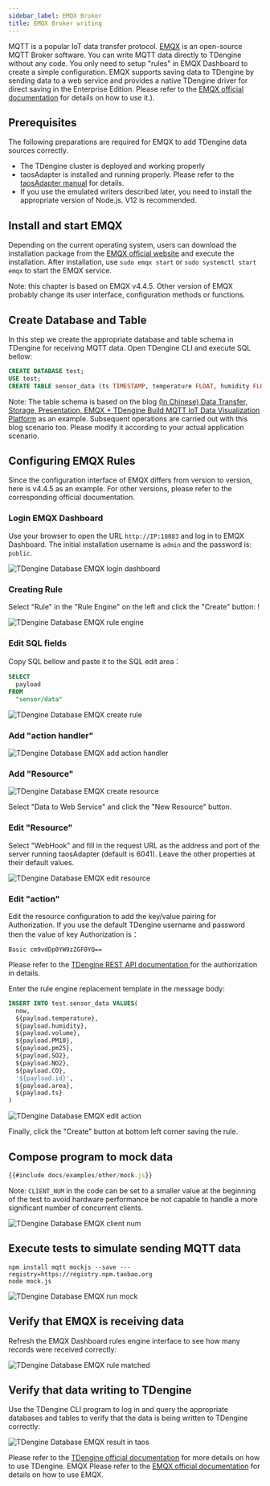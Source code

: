 ```yaml
---
sidebar_label: EMQX Broker
title: EMQX Broker writing
---
```


MQTT is a popular IoT data transfer protocol. [EMQX](https://github.com/emqx/emqx) is an open-source MQTT Broker software. You can write MQTT data directly to TDengine without any code. You only need to setup "rules" in EMQX Dashboard to create a simple configuration. EMQX supports saving data to TDengine by sending data to a web service and provides a native TDengine driver for direct saving in the Enterprise Edition. Please refer to the [EMQX official documentation](https://www.emqx.io/docs/en/v4.4/rule/rule-engine.html) for details on how to use it.).

## Prerequisites

The following preparations are required for EMQX to add TDengine data sources correctly.
- The TDengine cluster is deployed and working properly
- taosAdapter is installed and running properly. Please refer to the [taosAdapter manual](/reference/taosadapter) for details.
- If you use the emulated writers described later, you need to install the appropriate version of Node.js. V12 is recommended.

## Install and start EMQX

Depending on the current operating system, users can download the installation package from the [EMQX official website](https://www.emqx.io/downloads) and execute the installation. After installation, use `sudo emqx start` or `sudo systemctl start emqx` to start the EMQX service.

Note: this chapter is based on EMQX v4.4.5. Other version of EMQX probably change its user interface, configuration methods or functions.

## Create Database and Table

In this step we create the appropriate database and table schema in TDengine for receiving MQTT data. Open TDengine CLI and execute SQL bellow: 

```sql
CREATE DATABASE test;
USE test;
CREATE TABLE sensor_data (ts TIMESTAMP, temperature FLOAT, humidity FLOAT, volume FLOAT, pm10 FLOAT, pm25 FLOAT, so2 FLOAT, no2 FLOAT, co FLOAT, sensor_id NCHAR(255), area TINYINT, coll_time TIMESTAMP);
```

Note: The table schema is based on the blog [(In Chinese) Data Transfer, Storage, Presentation, EMQX + TDengine Build MQTT IoT Data Visualization Platform](https://www.taosdata.com/blog/2020/08/04/1722.html) as an example. Subsequent operations are carried out with this blog scenario too. Please modify it according to your actual application scenario.

## Configuring EMQX Rules

Since the configuration interface of EMQX differs from version to version, here is v4.4.5 as an example. For other versions, please refer to the corresponding official documentation.

### Login EMQX Dashboard

Use your browser to open the URL `http://IP:18083` and log in to EMQX Dashboard. The initial installation username is `admin` and the password is: `public`.

![TDengine Database EMQX login dashboard](./emqx/login-dashboard.webp)

### Creating Rule

Select "Rule" in the "Rule Engine" on the left and click the "Create" button: !

![TDengine Database EMQX rule engine](./emqx/rule-engine.webp)

### Edit SQL fields

Copy SQL bellow and paste it to the SQL edit area：

```sql
SELECT
  payload
FROM
  "sensor/data"
```

![TDengine Database EMQX create rule](./emqx/create-rule.webp)

### Add "action handler"

![TDengine Database EMQX add action handler](./emqx/add-action-handler.webp)

### Add "Resource"

![TDengine Database EMQX create resource](./emqx/create-resource.webp)

Select "Data to Web Service" and click the "New Resource" button.

### Edit "Resource"

Select "WebHook" and fill in the request URL as the address and port of the server running taosAdapter (default is 6041). Leave the other properties at their default values.

![TDengine Database EMQX edit resource](./emqx/edit-resource.webp)

### Edit "action"

Edit the resource configuration to add the key/value pairing for Authorization. If you use the default TDengine username and password then the value of key Authorization is：
```
Basic cm9vdDp0YW9zZGF0YQ==
```

Please refer to the [ TDengine REST API documentation ](/reference/rest-api/) for the authorization in details. 
 
Enter the rule engine replacement template in the message body:

```sql
INSERT INTO test.sensor_data VALUES(
  now,
  ${payload.temperature},
  ${payload.humidity},
  ${payload.volume},
  ${payload.PM10},
  ${payload.pm25},
  ${payload.SO2},
  ${payload.NO2},
  ${payload.CO},
  '${payload.id}',
  ${payload.area},
  ${payload.ts}
)
```

![TDengine Database EMQX edit action](./emqx/edit-action.webp)

Finally, click the "Create" button at bottom left corner saving the rule.
## Compose program to mock data

```javascript
{{#include docs/examples/other/mock.js}}
```

Note: `CLIENT_NUM` in the code can be set to a smaller value at the beginning of the test to avoid hardware performance be not capable to handle a more significant number of concurrent clients.

![TDengine Database EMQX client num](./emqx/client-num.webp)

## Execute tests to simulate sending MQTT data

```
npm install mqtt mockjs --save ---registry=https://registry.npm.taobao.org
node mock.js
```

![TDengine Database EMQX run mock](./emqx/run-mock.webp)

## Verify that EMQX is receiving data

Refresh the EMQX Dashboard rules engine interface to see how many records were received correctly:

![TDengine Database EMQX rule matched](./emqx/check-rule-matched.webp)

## Verify that data writing to TDengine

Use the TDengine CLI program to log in and query the appropriate databases and tables to verify that the data is being written to TDengine correctly:

![TDengine Database EMQX result in taos](./emqx/check-result-in-taos.webp)

Please refer to the [TDengine official documentation](https://docs.taosdata.com/) for more details on how to use TDengine.
EMQX Please refer to the [EMQX official documentation](https://www.emqx.io/docs/en/v4.4/rule/rule-engine.html) for details on how to use EMQX.

